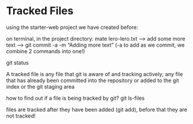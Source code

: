 # Tracked Files

using the starter-web project we have created before:

on terminal, in the project directory: mate lero-lero.txt —&gt; add some more text —&gt; git commit -a -m “Adding more text” \(-a to add as we commit, we combine 2 commands into one!\)

git status

A tracked file is any file that git is aware of and tracking actively; any file that has already been committed into the repository or added to the git index or the git staging area

how to find out if a file is being tracked by git? git ls-files

files are tracked after they have been added \(git add\), before that they are not tracked!

